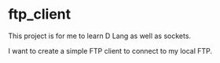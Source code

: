 # ftp_client

This project is for me to learn D Lang as well as sockets.

I want to create a simple FTP client to connect to my local FTP.

